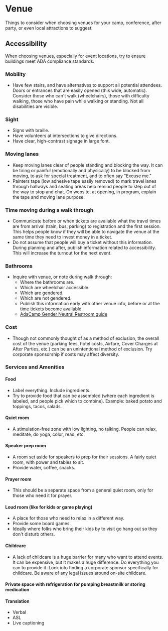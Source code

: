 # Venue

Things to consider when choosing venues for your camp, conference, after party, or even local attractions to suggest:

## Accessibility
When choosing venues, especially for event locations, try to ensure buildings meet ADA compliance standards.

### Mobility
* Have few stairs, and have alternatives to support all potential attendees. Doors or entrances that are easily opened (thik wide, automatic). Consider those who can't walk (wheelchairs), those with difficulty walking, those who have pain while walking or standing. Not all disabilities are visible.
  
### Sight
* Signs with braille. 
* Have volunteers at intersections to give directions. 
* Have clear, high-contrast signage in large font.
  
### Moving lanes
* Keep moving lanes clear of people standing and blocking the way. It can be tiring or painful (emotionally and physically) to be blocked from moving, to ask for special treatment, and to often say "Excuse me."
* Painters tape (low adhesive tape easily removed) to mark travel lanes through hallways and seating areas help remind people to step out of the way to stop and chat. On website, at opening, in program, explain the tape and moving lane purpose.   
### Time moving during a walk through
* Communicate before or when tickets are available what the travel times are from arrival (train, bus, parking) to registration and the first session. This helps people know if they will be able to navigate the venue at the same time they need to invest money in a ticket. 
* Do not assume that people will buy a ticket without this information. During planning and after, publish information related to accessibility. This will increase the turnout for the next event.

### Bathrooms
* Inquire with venue, or note during walk through:
     * Where the bathrooms are.
     * Which are wheelchair accessible.
     * Which are gendered.
     * Which are not gendered.
  * Publish this information early with other venue info, before or at the time tickets become available.
  * [AdaCamp Gender Neutral Restroom guide](https://adacamp.org/adacamp-toolkit/gender-neutral-restrooms/)

### Cost
* Though not commonly thought of as a method of exclusion, the overall cost of the venue (parking fees, hotel costs, Airfare, Cover Charges at After Parties, etc.) can be an unintentional method of exclusion. Try corporate sponsorship if costs may affect diversity.

### Services and Amenities
  #### Food
  * Label everything. Include ingredients.
  * Try to provide food that can be assembled (where each ingredient is labeled, and people pick which to combine). Example: baked potato and toppings, tacos, salads.
  #### Quiet room
  * A stimulation-free zone with low lighting, no talking. People can relax, meditate, do yoga, color, read, etc. 

  #### Speaker prep room
  * A room set aside for speakers to prep for their sessions. A fairly quiet room, with power and tables to sit. 
  * Provide water, coffee, snacks. 

  #### Prayer room
  * This should be a separate space from a general quiet room, only for those who need it for prayer. 

  #### Loud room (like for kids or game playing)
  * A place for those who need to relax in a different way.
  *  Provide some board games.
  * Ideally where folks who bring their kids by to visit go hang out so they don't disturb others. 

  #### Childcare
  * A lack of childcare is a huge barrier for many who want to attend events. It can be expensive, but it makes a huge difference. Do everything you can to provide it. Look into finding a corporate sponsor specifically for childcare. Be aware of any legal issues around on-site childcare. 

  #### Private space with refrigeration for pumping breastmilk or storing medication

  #### Translation
  * Verbal
  * ASL
  * Live captioning
